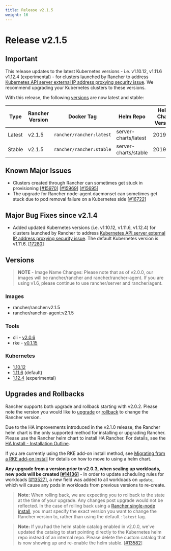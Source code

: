 ```yaml
---
title: Release v2.1.5
weight: 16
---
```


# Release v2.1.5

## Important

This release updates to the latest Kubernetes versions - i.e. v1.10.12, v1.11.6 v1.12.4 (experimental) - for clusters launched by Rancher to address [Kubernetes API server external IP address proxying security issue](https://github.com/kubernetes/kubernetes/pull/71980). We recommend upgrading your Kubernetes clusters to these versions. 

With this release, the following [versions](https://rancher.com/docs/rancher/v2.x/en/installation/server-tags/) are now latest and stable:

|Type | Rancher Version | Docker Tag |Helm Repo| Helm Chart Version |
|---|---|---|---|---|
| Latest | v2.1.5 | `rancher/rancher:latest` | server-charts/latest | 2019.1.1 |
| Stable | v2.1.5 | `rancher/rancher:stable` | server-charts/stable | 2019.1.1 | 

## Known Major Issues

* Clusters created through Rancher can sometimes get stuck in provisioning [[#15970](https://github.com/rancher/rancher/issues/15970)] [[#15969](https://github.com/rancher/rancher/issues/15969)] [[#15695](https://github.com/rancher/rancher/issues/15695)]
* The upgrade for Rancher node-agent daemonset can sometimes get stuck due to pod removal failure on a Kubernetes side [[#16722](https://github.com/rancher/rancher/issues/16722)]


## Major Bug Fixes since v2.1.4

* Added updated Kubernetes versions (i.e. v1.10.12, v1.11.6, v1.12.4) for clusters launched by Rancher to address [Kubernetes API server external IP address proxying security issue](https://github.com/kubernetes/kubernetes/pull/71980). The default Kubernetes version is v1.11.6. [[17280](https://github.com/rancher/rancher/issues/17280)]

## Versions

> **NOTE** - Image Name Changes: Please note that as of v2.0.0, our images will be rancher/rancher and rancher/rancher-agent. If you are using v1.6, please continue to use rancher/server and rancher/agent.

### Images
- rancher/rancher:v2.1.5
- rancher/rancher-agent:v2.1.5

### Tools
- cli - [v2.0.6](https://github.com/rancher/cli/releases/tag/v2.0.6)
- rke - [v0.1.15](https://github.com/rancher/rke/releases/tag/v0.1.15)

### Kubernetes

-  [1.10.12](https://github.com/rancher/hyperkube/releases/tag/v1.10.12-rancher1)
-  [1.11.6](https://github.com/rancher/hyperkube/releases/tag/v1.11.6-rancher1) (default)
-  [1.12.4](https://github.com/rancher/hyperkube/releases/tag/v1.12.4-rancher1) (experimental)


## Upgrades and Rollbacks

Rancher supports both upgrade and rollback starting with v2.0.2.  Please note the version you would like to [upgrade](https://rancher.com/docs/rancher/v2.x/en/upgrades/) or [rollback](https://rancher.com/docs/rancher/v2.x/en/backups/rollbacks/) to change the Rancher version.

Due to the HA improvements introduced in the v2.1.0 release, the Rancher helm chart is the only supported method for installing or upgrading Rancher. Please use the Rancher helm chart to install HA Rancher. For details, see the [HA Install - Installation Outline](https://rancher.com/docs/rancher/v2.x/en/installation/ha/#installation-outline).

If you are currently using the RKE add-on install method, see [Migrating from a RKE add-on install](https://rancher.com/docs/rancher/v2.x/en/upgrades/upgrades/migrating-from-rke-add-on/) for details on how to move to using a helm chart.

**Any upgrade from a version prior to v2.0.3, when scaling up workloads, new pods will be created [[#14136](https://github.com/rancher/rancher/issues/14136)]** - In order to update scheduling rules for workloads [[#13527](https://github.com/rancher/rancher/issues/13527)], a new field was added to all workloads on `update`, which will cause any pods in workloads from previous versions to re-create. 

> **Note:** When rolling back, we are expecting you to rollback to the state at the time of your upgrade. Any changes post upgrade would not be reflected. In the case of rolling back using a [Rancher single-node install](https://rancher.com/docs/rancher/v2.x/en/installation/single-node-install/), you must specify the exact version you want to change the Rancher version to, rather than using the default `:latest` tag.

> **Note:** If you had the helm stable catalog enabled in v2.0.0, we've updated the catalog to start pointing directly to the Kubernetes helm repo instead of an internal repo. Please delete the custom catalog that is now showing up and re-enable the helm stable. [[#13582](https://github.com/rancher/rancher/issues/13582)]

